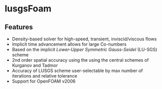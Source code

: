 # lusgsFoam

## Features

- Density-based solver for high-speed, transient, inviscid/viscous flows
- Implicit time advancement allows for large Co-numbers
- Based on the implicit *Lower-Upper Symmetric Gauss-Seidel* (LU-SGS) scheme
- 2nd order spatial accuracy using the using the central schemes of Kurganov and Tadmor
- Accuracy of LUSGS scheme user-selectable by max number of iterations and relative tolerance
- Support for OpenFOAM v2006

